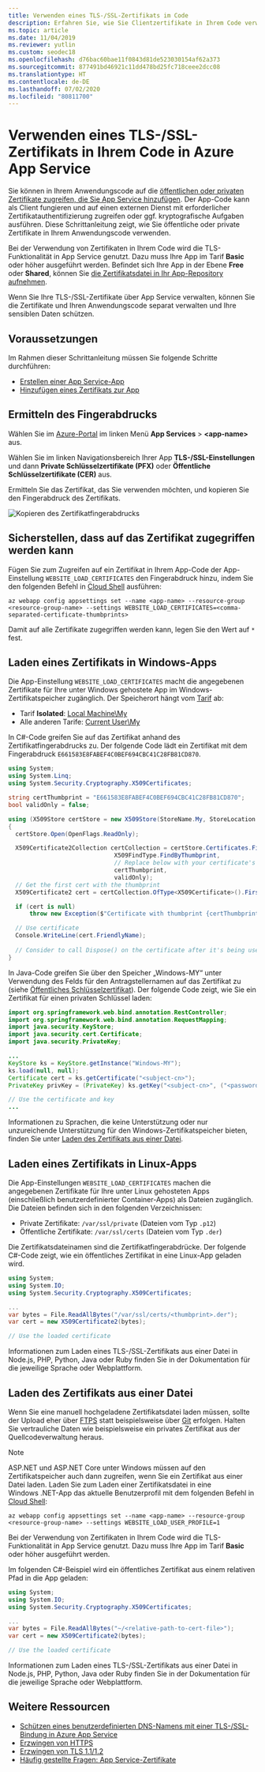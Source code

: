 ```yaml
---
title: Verwenden eines TLS-/SSL-Zertifikats im Code
description: Erfahren Sie, wie Sie Clientzertifikate in Ihrem Code verwenden. Authentifizieren Sie sich bei Remoteressourcen mit einem Clientzertifikat, oder führen Sie Kryptografieaufgaben mit diesen aus.
ms.topic: article
ms.date: 11/04/2019
ms.reviewer: yutlin
ms.custom: seodec18
ms.openlocfilehash: d76bac60bae11f0843d81de523030154af62a373
ms.sourcegitcommit: 877491bd46921c11dd478bd25fc718ceee2dcc08
ms.translationtype: HT
ms.contentlocale: de-DE
ms.lasthandoff: 07/02/2020
ms.locfileid: "80811700"
---
```

# <a name="use-a-tlsssl-certificate-in-your-code-in-azure-app-service"></a>Verwenden eines TLS-/SSL-Zertifikats in Ihrem Code in Azure App Service

Sie können in Ihrem Anwendungscode auf die [öffentlichen oder privaten Zertifikate zugreifen, die Sie App Service hinzufügen](configure-ssl-certificate.md). Der App-Code kann als Client fungieren und auf einen externen Dienst mit erforderlicher Zertifikatauthentifizierung zugreifen oder ggf. kryptografische Aufgaben ausführen. Diese Schrittanleitung zeigt, wie Sie öffentliche oder private Zertifikate in Ihrem Anwendungscode verwenden.

Bei der Verwendung von Zertifikaten in Ihrem Code wird die TLS-Funktionalität in App Service genutzt. Dazu muss Ihre App im Tarif **Basic** oder höher ausgeführt werden. Befindet sich Ihre App in der Ebene **Free** oder **Shared**, können Sie [die Zertifikatsdatei in Ihr App-Repository aufnehmen](#load-certificate-from-file).

Wenn Sie Ihre TLS-/SSL-Zertifikate über App Service verwalten, können Sie die Zertifikate und Ihren Anwendungscode separat verwalten und Ihre sensiblen Daten schützen.

## <a name="prerequisites"></a>Voraussetzungen

Im Rahmen dieser Schrittanleitung müssen Sie folgende Schritte durchführen:

- [Erstellen einer App Service-App](/azure/app-service/)
- [Hinzufügen eines Zertifikats zur App](configure-ssl-certificate.md)

## <a name="find-the-thumbprint"></a>Ermitteln des Fingerabdrucks

Wählen Sie im <a href="https://portal.azure.com" target="_blank">Azure-Portal</a> im linken Menü **App Services** >  **\<app-name>** aus.

Wählen Sie im linken Navigationsbereich Ihrer App **TLS-/SSL-Einstellungen** und dann **Private Schlüsselzertifikate (PFX)** oder **Öffentliche Schlüsselzertifikate (CER)** aus.

Ermitteln Sie das Zertifikat, das Sie verwenden möchten, und kopieren Sie den Fingerabdruck des Zertifikats.

![Kopieren des Zertifikatfingerabdrucks](./media/configure-ssl-certificate/create-free-cert-finished.png)

## <a name="make-the-certificate-accessible"></a>Sicherstellen, dass auf das Zertifikat zugegriffen werden kann

Fügen Sie zum Zugreifen auf ein Zertifikat in Ihrem App-Code der App-Einstellung `WEBSITE_LOAD_CERTIFICATES` den Fingerabdruck hinzu, indem Sie den folgenden Befehl in <a target="_blank" href="https://shell.azure.com" >Cloud Shell</a> ausführen:

```azurecli-interactive
az webapp config appsettings set --name <app-name> --resource-group <resource-group-name> --settings WEBSITE_LOAD_CERTIFICATES=<comma-separated-certificate-thumbprints>
```

Damit auf alle Zertifikate zugegriffen werden kann, legen Sie den Wert auf `*` fest.

## <a name="load-certificate-in-windows-apps"></a>Laden eines Zertifikats in Windows-Apps

Die App-Einstellung `WEBSITE_LOAD_CERTIFICATES` macht die angegebenen Zertifikate für Ihre unter Windows gehostete App im Windows-Zertifikatspeicher zugänglich. Der Speicherort hängt vom [Tarif](overview-hosting-plans.md) ab:

- Tarif **Isolated**: [Local Machine\My](/windows-hardware/drivers/install/local-machine-and-current-user-certificate-stores) 
- Alle anderen Tarife: [Current User\My](/windows-hardware/drivers/install/local-machine-and-current-user-certificate-stores)

In C#-Code greifen Sie auf das Zertifikat anhand des Zertifikatfingerabdrucks zu. Der folgende Code lädt ein Zertifikat mit dem Fingerabdruck `E661583E8FABEF4C0BEF694CBC41C28FB81CD870`.

```csharp
using System;
using System.Linq;
using System.Security.Cryptography.X509Certificates;

string certThumbprint = "E661583E8FABEF4C0BEF694CBC41C28FB81CD870";
bool validOnly = false;

using (X509Store certStore = new X509Store(StoreName.My, StoreLocation.CurrentUser))
{
  certStore.Open(OpenFlags.ReadOnly);

  X509Certificate2Collection certCollection = certStore.Certificates.Find(
                              X509FindType.FindByThumbprint,
                              // Replace below with your certificate's thumbprint
                              certThumbprint,
                              validOnly);
  // Get the first cert with the thumbprint
  X509Certificate2 cert = certCollection.OfType<X509Certificate>().FirstOrDefault();

  if (cert is null)
      throw new Exception($"Certificate with thumbprint {certThumbprint} was not found");

  // Use certificate
  Console.WriteLine(cert.FriendlyName);
  
  // Consider to call Dispose() on the certificate after it's being used, avaliable in .NET 4.6 and later
}
```

In Java-Code greifen Sie über den Speicher „Windows-MY“ unter Verwendung des Felds für den Antragstellernamen auf das Zertifikat zu (siehe [Öffentliches Schlüsselzertifikat](https://en.wikipedia.org/wiki/Public_key_certificate)). Der folgende Code zeigt, wie Sie ein Zertifikat für einen privaten Schlüssel laden:

```java
import org.springframework.web.bind.annotation.RestController;
import org.springframework.web.bind.annotation.RequestMapping;
import java.security.KeyStore;
import java.security.cert.Certificate;
import java.security.PrivateKey;

...
KeyStore ks = KeyStore.getInstance("Windows-MY");
ks.load(null, null); 
Certificate cert = ks.getCertificate("<subject-cn>");
PrivateKey privKey = (PrivateKey) ks.getKey("<subject-cn>", ("<password>").toCharArray());

// Use the certificate and key
...
```

Informationen zu Sprachen, die keine Unterstützung oder nur unzureichende Unterstützung für den Windows-Zertifikatspeicher bieten, finden Sie unter [Laden des Zertifikats aus einer Datei](#load-certificate-from-file).

## <a name="load-certificate-in-linux-apps"></a>Laden eines Zertifikats in Linux-Apps

Die App-Einstellungen `WEBSITE_LOAD_CERTIFICATES` machen die angegebenen Zertifikate für Ihre unter Linux gehosteten Apps (einschließlich benutzerdefinierter Container-Apps) als Dateien zugänglich. Die Dateien befinden sich in den folgenden Verzeichnissen:

- Private Zertifikate: `/var/ssl/private` (Dateien vom Typ `.p12`)
- Öffentliche Zertifikate: `/var/ssl/certs` (Dateien vom Typ `.der`)

Die Zertifikatsdateinamen sind die Zertifikatfingerabdrücke. Der folgende C#-Code zeigt, wie ein öffentliches Zertifikat in eine Linux-App geladen wird.

```csharp
using System;
using System.IO;
using System.Security.Cryptography.X509Certificates;

...
var bytes = File.ReadAllBytes("/var/ssl/certs/<thumbprint>.der");
var cert = new X509Certificate2(bytes);

// Use the loaded certificate
```

Informationen zum Laden eines TLS-/SSL-Zertifikats aus einer Datei in Node.js, PHP, Python, Java oder Ruby finden Sie in der Dokumentation für die jeweilige Sprache oder Webplattform.

## <a name="load-certificate-from-file"></a>Laden des Zertifikats aus einer Datei

Wenn Sie eine manuell hochgeladene Zertifikatsdatei laden müssen, sollte der Upload eher über [FTPS](deploy-ftp.md) statt beispielsweise über [Git](deploy-local-git.md) erfolgen. Halten Sie vertrauliche Daten wie beispielsweise ein privates Zertifikat aus der Quellcodeverwaltung heraus.

> [!NOTE]
> ASP.NET und ASP.NET Core unter Windows müssen auf den Zertifikatspeicher auch dann zugreifen, wenn Sie ein Zertifikat aus einer Datei laden. Laden Sie zum Laden einer Zertifikatsdatei in eine Windows .NET-App das aktuelle Benutzerprofil mit dem folgenden Befehl in <a target="_blank" href="https://shell.azure.com" >Cloud Shell</a>:
>
> ```azurecli-interactive
> az webapp config appsettings set --name <app-name> --resource-group <resource-group-name> --settings WEBSITE_LOAD_USER_PROFILE=1
> ```
>
> Bei der Verwendung von Zertifikaten in Ihrem Code wird die TLS-Funktionalität in App Service genutzt. Dazu muss Ihre App im Tarif **Basic** oder höher ausgeführt werden.

Im folgenden C#-Beispiel wird ein öffentliches Zertifikat aus einem relativen Pfad in die App geladen:

```csharp
using System;
using System.IO;
using System.Security.Cryptography.X509Certificates;

...
var bytes = File.ReadAllBytes("~/<relative-path-to-cert-file>");
var cert = new X509Certificate2(bytes);

// Use the loaded certificate
```

Informationen zum Laden eines TLS-/SSL-Zertifikats aus einer Datei in Node.js, PHP, Python, Java oder Ruby finden Sie in der Dokumentation für die jeweilige Sprache oder Webplattform.

## <a name="more-resources"></a>Weitere Ressourcen

* [Schützen eines benutzerdefinierten DNS-Namens mit einer TLS-/SSL-Bindung in Azure App Service](configure-ssl-bindings.md)
* [Erzwingen von HTTPS](configure-ssl-bindings.md#enforce-https)
* [Erzwingen von TLS 1.1/1.2](configure-ssl-bindings.md#enforce-tls-versions)
* [Häufig gestellte Fragen: App Service-Zertifikate](https://docs.microsoft.com/azure/app-service/faq-configuration-and-management/)
